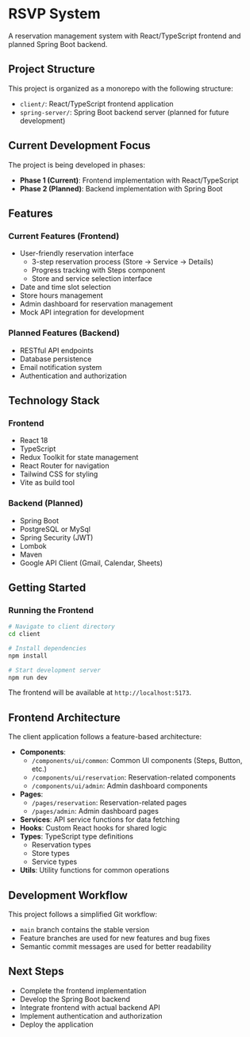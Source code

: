 # RSVP System

A reservation management system with React/TypeScript frontend and planned Spring Boot backend.

## Project Structure

This project is organized as a monorepo with the following structure:

- `client/`: React/TypeScript frontend application
- `spring-server/`: Spring Boot backend server (planned for future development)

## Current Development Focus

The project is being developed in phases:

- **Phase 1 (Current)**: Frontend implementation with React/TypeScript
- **Phase 2 (Planned)**: Backend implementation with Spring Boot

## Features

### Current Features (Frontend)

- User-friendly reservation interface
  - 3-step reservation process (Store → Service → Details)
  - Progress tracking with Steps component
  - Store and service selection interface
- Date and time slot selection
- Store hours management
- Admin dashboard for reservation management
- Mock API integration for development

### Planned Features (Backend)

- RESTful API endpoints
- Database persistence
- Email notification system
- Authentication and authorization

## Technology Stack

### Frontend

- React 18
- TypeScript
- Redux Toolkit for state management
- React Router for navigation
- Tailwind CSS for styling
- Vite as build tool

### Backend (Planned)

- Spring Boot
- PostgreSQL or MySql
- Spring Security (JWT)
- Lombok
- Maven
- Google API Client (Gmail, Calendar, Sheets)

## Getting Started

### Running the Frontend

```bash
# Navigate to client directory
cd client

# Install dependencies
npm install

# Start development server
npm run dev
```

The frontend will be available at `http://localhost:5173`.

## Frontend Architecture

The client application follows a feature-based architecture:

- **Components**: 
  - `/components/ui/common`: Common UI components (Steps, Button, etc.)
  - `/components/ui/reservation`: Reservation-related components
  - `/components/ui/admin`: Admin dashboard components
- **Pages**: 
  - `/pages/reservation`: Reservation-related pages
  - `/pages/admin`: Admin dashboard pages
- **Services**: API service functions for data fetching
- **Hooks**: Custom React hooks for shared logic
- **Types**: TypeScript type definitions
  - Reservation types
  - Store types
  - Service types
- **Utils**: Utility functions for common operations

## Development Workflow

This project follows a simplified Git workflow:

- `main` branch contains the stable version
- Feature branches are used for new features and bug fixes
- Semantic commit messages are used for better readability

## Next Steps

- Complete the frontend implementation
- Develop the Spring Boot backend
- Integrate frontend with actual backend API
- Implement authentication and authorization
- Deploy the application
